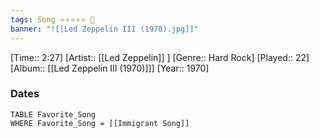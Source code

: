 ```yaml
---
tags: Song ⭐⭐⭐⭐⭐ 💛
banner: "![[Led Zeppelin III (1970).jpg]]"
---
```

[Time:: 2:27]
[Artist:: [[Led Zeppelin]] ]
[Genre:: Hard Rock]
[Played:: 22]
[Album:: [[Led Zeppelin III (1970)]]]
[Year:: 1970]
### Dates
````dataview
TABLE Favorite_Song
WHERE Favorite_Song = [[Immigrant Song]]
````